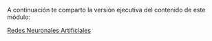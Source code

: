 A continuación te comparto la versión ejecutiva del contenido de este módulo:

[Redes Neuronales Artificiales](https://docs.google.com/presentation/d/e/2PACX-1vQWc29ayX9awba3DUQz7g0fAe2QL54tqFWlW2GnKEf1zRm5Mb44ZE3G7gTByiTh9PQEeimU5-9hUo6C/pub?start=true&loop=true&delayms=3000)